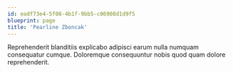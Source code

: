 ```yaml
---
id: eadf73e4-5f08-4b1f-9bb5-c06908d1d9f5
blueprint: page
title: 'Pearline Zboncak'
---
```

Reprehenderit blanditiis explicabo adipisci earum nulla numquam consequatur cumque. Doloremque consequuntur nobis quod quam dolore reprehenderit.